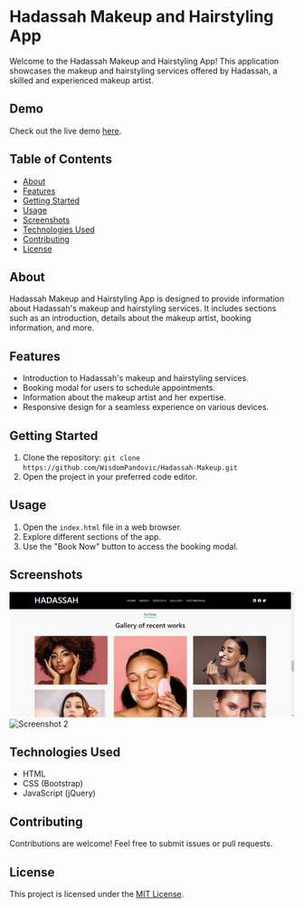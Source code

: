 # Hadassah Makeup and Hairstyling App

Welcome to the Hadassah Makeup and Hairstyling App! This application showcases the makeup and hairstyling services offered by Hadassah, a skilled and experienced makeup artist.

## Demo
Check out the live demo [here](https://hadassah-makeup.vercel.app/).

## Table of Contents
- [About](#about)
- [Features](#features)
- [Getting Started](#getting-started)
- [Usage](#usage)
- [Screenshots](#screenshots)
- [Technologies Used](#technologies-used)
- [Contributing](#contributing)
- [License](#license)

## About
Hadassah Makeup and Hairstyling App is designed to provide information about Hadassah's makeup and hairstyling services. It includes sections such as an introduction, details about the makeup artist, booking information, and more.

## Features
- Introduction to Hadassah's makeup and hairstyling services.
- Booking modal for users to schedule appointments.
- Information about the makeup artist and her expertise.
- Responsive design for a seamless experience on various devices.

## Getting Started
1. Clone the repository: `git clone https://github.com/WisdomPandovic/Hadassah-Makeup.git`
2. Open the project in your preferred code editor.

## Usage
1. Open the `index.html` file in a web browser.
2. Explore different sections of the app.
3. Use the "Book Now" button to access the booking modal.

## Screenshots
![Screenshot 1](./screenshots/hadassah-gallery.png)
![Screenshot 2](./screenshots/screenshot2.png)

## Technologies Used
- HTML
- CSS (Bootstrap)
- JavaScript (jQuery)

## Contributing
Contributions are welcome! Feel free to submit issues or pull requests.

## License
This project is licensed under the [MIT License](LICENSE).
